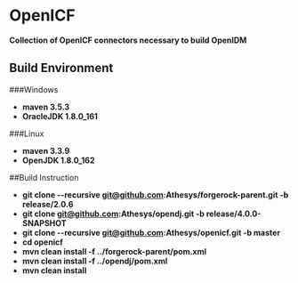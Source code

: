 # OpenICF

**Collection of OpenICF connectors necessary to build OpenIDM**

## Build Environment

###Windows
* **maven 3.5.3**
* **OracleJDK 1.8.0_161**

###Linux
* **maven 3.3.9**
* **OpenJDK 1.8.0_162**

##Build Instruction

* **git clone --recursive git@github.com:Athesys/forgerock-parent.git -b release/2.0.6**
* **git clone git@github.com:Athesys/opendj.git -b release/4.0.0-SNAPSHOT**
* **git clone --recursive git@github.com:Athesys/openicf.git -b master**
* **cd openicf**
* **mvn clean install -f ../forgerock-parent/pom.xml**
* **mvn clean install -f ../opendj/pom.xml**
* **mvn clean install**